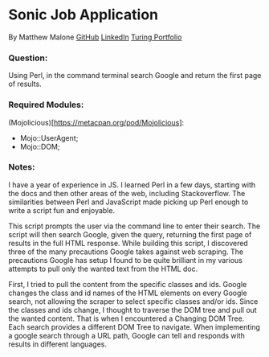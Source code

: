 # Sonic Job Application
By Matthew Malone
[GitHub](https://github.com/matthewdshepherd)
[LinkedIn](https://www.linkedin.com/in/matthewdmalone/)
[Turing Portfolio](alumni.turing.io/alumni/matthew-malone)

### Question:
Using Perl, in the command terminal search Google and return the first page of results.

### Required Modules:
(Mojolicious)[https://metacpan.org/pod/Mojolicious]:
- Mojo::UserAgent;
- Mojo::DOM; 

### Notes:
I have a year of experience in JS. I learned Perl in a few days, starting with the docs and then other areas of the web, including Stackoverflow. The similarities between Perl and JavaScript made picking up Perl enough to write a script fun and enjoyable.

This script prompts the user via the command line to enter their search. The script will then search Google, given the query,  returning the first page of results in the full HTML response. While building this script, I discovered three of the many precautions Google takes against web scraping. The precautions Google has setup I found to be quite brilliant in my various attempts to pull only the wanted text from the HTML doc.

First, I tried to pull the content from the specific classes and ids. Google changes the class and id names of the HTML elements on every Google search, not allowing the scraper to select specific classes and/or ids.
Since the classes and ids change, I thought to traverse the DOM tree and pull out the wanted content. That is when I encountered a Changing DOM Tree. Each search provides a different DOM Tree to navigate.
When implementing a google search through a URL path, Google can tell and responds with results in different languages.